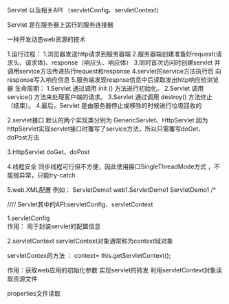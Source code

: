 Servlet  以及相关API （servletConfig、servletContext）

Servlet 是在服务器上运行的服务连接器

一种开发动态web资源的技术

1.运行过程：
        1.浏览器发送http请求到服务器端
        2.服务器端创建准备好request(请求头、请求体)、response（响应头、响应体）
        3.同时首次访问时创建servlet  并调用service方法传递执行request和response
        4.servlet的service方法执行后 向response写入响应信息
        5.服务端发现respnse信息中后读取发出http响应给浏览器
  生命周期：
        1.Servlet 通过调用 init () 方法进行初始化。
        2.Servlet 调用 service() 方法来处理客户端的请求。
        3.Servlet 通过调用 destroy() 方法终止（结束）。
        4.最后，Servlet 是由服务器停止或移除的时候进行垃圾回收的
        
        
2.servlet接口 默认的两个实现类分别为 GenericServlet、HttpServlet
      因为httpServlet实现servlet接口时覆写了service方法，所以只需覆写doGet、doPost方法  

3.HttpServlet
     doGet、doPost
     
4.线程安全
    同步线程可行但不方便，因此使用接口SingleThreadMode方式 ，不能抛异常，只能try-catch


5.web.XML配置
例如：
   <servlet-name>ServletDemo1</servlet-name>
    <servlet-class>web1.ServletDemo1</servlet-class>
  </servlet>
  <servlet-mapping>
    <servlet-name>ServletDemo1</servlet-name>
    <url-pattern>/*</url-pattern>
  </servlet-mapping>





////
Servlet其中的API:servletConfig、servletContext


1.servletConfig  
  作用： 用于封装servlet的配置信息
  
2.servletContext
  servletContext对象通常称为context域对象

  servletContex的方法  ： context= this.getServletContext();
 
 作用：获取web应用的初始化参数
       实现servlet的转发
       利用servletContext对象读取资源文件
  
  properties文件读取
   













































